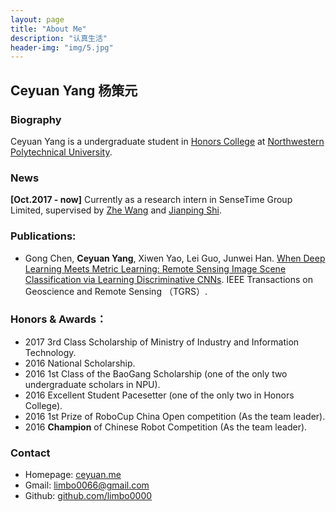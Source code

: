 ```yaml
---
layout: page
title: "About Me"
description: "认真生活"
header-img: "img/5.jpg"
---
```

## Ceyuan Yang 杨策元

### Biography
Ceyuan Yang is a undergraduate student in [Honors College](http://honors.nwpu.edu.cn/) at [Northwestern Polytechnical University](http://www.nwpu.edu.cn/).

### News
**[Oct.2017 - now]** Currently as a research intern in SenseTime Group Limited, supervised by [Zhe Wang](http://www.ee.cuhk.edu.hk/~zwang/) and [Jianping Shi](http://shijianping.me/).

### Publications:
- Gong Chen, **Ceyuan Yang**, Xiwen Yao, Lei Guo, Junwei Han. [When Deep Learning Meets Metric Learning: Remote Sensing Image Scene Classification via Learning Discriminative CNNs](http://ieeexplore.ieee.org/document/8252784/). IEEE Transactions on Geoscience and Remote Sensing （TGRS）.

### Honors & Awards：
-  2017 3rd Class Scholarship of Ministry of Industry and Information Technology.
-  2016 National Scholarship.
-  2016 1st Class of the BaoGang Scholarship (one of the only two undergraduate scholars in NPU).
-  2016 Excellent Student Pacesetter (one of the only two in Honors College).
-  2016 1st Prize of RoboCup China Open competition (As the team leader).
-  2016 **Champion** of Chinese Robot Competition (As the team leader).

### Contact
 
- Homepage: [ceyuan.me](http://ceyuan.me/about/)    
- Gmail: [limbo0066@gmail.com](mailto:limbo0066@gmail.com )  
- Github: [github.com/limbo0000](https://github.com/limbo0000/)

